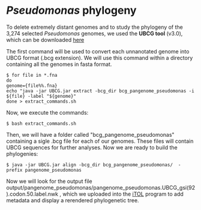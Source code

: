 # *Pseudomonas* phylogeny

To delete extremely distant genomes and to study the phylogeny of the 3,274 selected _Pseudomonas_ genomes, we used the **UBCG tool** (v3.0), which can be downloaded [here](https://www.ezbiocloud.net/tools/ubcg)

The first command will be used to convert each unnanotated genome into UBCG format (.bcg extension). We will use this command within a directory containing all the genomes in fasta format.

~~~
$ for file in *.fna
do
genome={file%%.fna}
echo "java -jar UBCG.jar extract -bcg_dir bcg_pangenome_pseudomonas -i ${file} -label "${genome}"
done > extract_commands.sh
~~~

Now, we execute the commands:
~~~
$ bash extract_commands.sh
~~~
Then, we will have a folder called "bcg_pangenome_pseudomonas" containing a sigle .bcg file for each of our genomes. These files will contain UBCG sequences for further analyses. Now we are ready to build the phylogenies:

~~~
$ java -jar UBCG.jar align -bcg_dir bcg_pangenome_pseudomonas/  -prefix pangenome_pseudomonas
~~~

Now we will look for the output file output/pangenome_pseudomonas/pangenome_pseudomonas.UBCG_gsi(92).codon.50.label.nwk , which we uploaded into the [iTOL](https://itol.embl.de/) program  to add metadata and display a rerendered phylogenetic tree.
